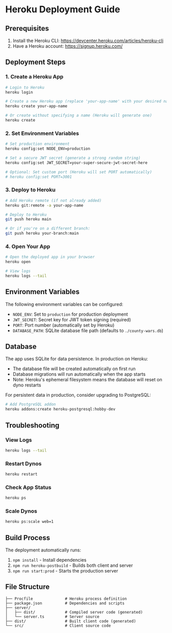 # Heroku Deployment Guide

## Prerequisites

1. Install the Heroku CLI: https://devcenter.heroku.com/articles/heroku-cli
2. Have a Heroku account: https://signup.heroku.com/

## Deployment Steps

### 1. Create a Heroku App

```bash
# Login to Heroku
heroku login

# Create a new Heroku app (replace 'your-app-name' with your desired name)
heroku create your-app-name

# Or create without specifying a name (Heroku will generate one)
heroku create
```

### 2. Set Environment Variables

```bash
# Set production environment
heroku config:set NODE_ENV=production

# Set a secure JWT secret (generate a strong random string)
heroku config:set JWT_SECRET=your-super-secure-jwt-secret-here

# Optional: Set custom port (Heroku will set PORT automatically)
# heroku config:set PORT=3001
```

### 3. Deploy to Heroku

```bash
# Add Heroku remote (if not already added)
heroku git:remote -a your-app-name

# Deploy to Heroku
git push heroku main

# Or if you're on a different branch:
git push heroku your-branch:main
```

### 4. Open Your App

```bash
# Open the deployed app in your browser
heroku open

# View logs
heroku logs --tail
```

## Environment Variables

The following environment variables can be configured:

- `NODE_ENV`: Set to `production` for production deployment
- `JWT_SECRET`: Secret key for JWT token signing (required)
- `PORT`: Port number (automatically set by Heroku)
- `DATABASE_PATH`: SQLite database file path (defaults to `./county-wars.db`)

## Database

The app uses SQLite for data persistence. In production on Heroku:

- The database file will be created automatically on first run
- Database migrations will run automatically when the app starts
- Note: Heroku's ephemeral filesystem means the database will reset on dyno restarts

For persistent data in production, consider upgrading to PostgreSQL:

```bash
# Add PostgreSQL addon
heroku addons:create heroku-postgresql:hobby-dev
```

## Troubleshooting

### View Logs
```bash
heroku logs --tail
```

### Restart Dynos
```bash
heroku restart
```

### Check App Status
```bash
heroku ps
```

### Scale Dynos
```bash
heroku ps:scale web=1
```

## Build Process

The deployment automatically runs:

1. `npm install` - Install dependencies
2. `npm run heroku-postbuild` - Builds both client and server
3. `npm run start:prod` - Starts the production server

## File Structure

```
├── Procfile              # Heroku process definition
├── package.json          # Dependencies and scripts
├── server/
│   ├── dist/             # Compiled server code (generated)
│   └── server.ts         # Server source
├── dist/                 # Built client code (generated)
└── src/                  # Client source code
```